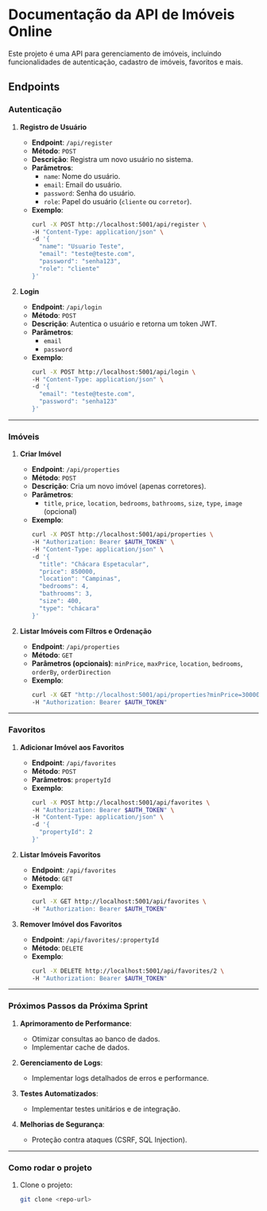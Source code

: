 # Documentação da API de Imóveis Online

Este projeto é uma API para gerenciamento de imóveis, incluindo funcionalidades de autenticação, cadastro de imóveis, favoritos e mais.

## Endpoints

### Autenticação

1. **Registro de Usuário**
   - **Endpoint**: `/api/register`
   - **Método**: `POST`
   - **Descrição**: Registra um novo usuário no sistema.
   - **Parâmetros**:
     - `name`: Nome do usuário.
     - `email`: Email do usuário.
     - `password`: Senha do usuário.
     - `role`: Papel do usuário (`cliente` ou `corretor`).
   - **Exemplo**:
     ```bash
     curl -X POST http://localhost:5001/api/register \
     -H "Content-Type: application/json" \
     -d '{
       "name": "Usuario Teste",
       "email": "teste@teste.com",
       "password": "senha123",
       "role": "cliente"
     }'
     ```

2. **Login**
   - **Endpoint**: `/api/login`
   - **Método**: `POST`
   - **Descrição**: Autentica o usuário e retorna um token JWT.
   - **Parâmetros**:
     - `email`
     - `password`
   - **Exemplo**:
     ```bash
     curl -X POST http://localhost:5001/api/login \
     -H "Content-Type: application/json" \
     -d '{
       "email": "teste@teste.com",
       "password": "senha123"
     }'
     ```

---

### Imóveis

1. **Criar Imóvel**
   - **Endpoint**: `/api/properties`
   - **Método**: `POST`
   - **Descrição**: Cria um novo imóvel (apenas corretores).
   - **Parâmetros**:
     - `title`, `price`, `location`, `bedrooms`, `bathrooms`, `size`, `type`, `image` (opcional)
   - **Exemplo**:
     ```bash
     curl -X POST http://localhost:5001/api/properties \
     -H "Authorization: Bearer $AUTH_TOKEN" \
     -H "Content-Type: application/json" \
     -d '{
       "title": "Chácara Espetacular",
       "price": 850000,
       "location": "Campinas",
       "bedrooms": 4,
       "bathrooms": 3,
       "size": 400,
       "type": "chácara"
     }'
     ```

2. **Listar Imóveis com Filtros e Ordenação**
   - **Endpoint**: `/api/properties`
   - **Método**: `GET`
   - **Parâmetros (opcionais)**: `minPrice`, `maxPrice`, `location`, `bedrooms`, `orderBy`, `orderDirection`
   - **Exemplo**:
     ```bash
     curl -X GET "http://localhost:5001/api/properties?minPrice=300000&maxPrice=1000000&orderBy=price&orderDirection=ASC" \
     -H "Authorization: Bearer $AUTH_TOKEN"
     ```

---

### Favoritos

1. **Adicionar Imóvel aos Favoritos**
   - **Endpoint**: `/api/favorites`
   - **Método**: `POST`
   - **Parâmetros**: `propertyId`
   - **Exemplo**:
     ```bash
     curl -X POST http://localhost:5001/api/favorites \
     -H "Authorization: Bearer $AUTH_TOKEN" \
     -H "Content-Type: application/json" \
     -d '{
       "propertyId": 2
     }'
     ```

2. **Listar Imóveis Favoritos**
   - **Endpoint**: `/api/favorites`
   - **Método**: `GET`
   - **Exemplo**:
     ```bash
     curl -X GET http://localhost:5001/api/favorites \
     -H "Authorization: Bearer $AUTH_TOKEN"
     ```

3. **Remover Imóvel dos Favoritos**
   - **Endpoint**: `/api/favorites/:propertyId`
   - **Método**: `DELETE`
   - **Exemplo**:
     ```bash
     curl -X DELETE http://localhost:5001/api/favorites/2 \
     -H "Authorization: Bearer $AUTH_TOKEN"
     ```

---

### Próximos Passos da Próxima Sprint

1. **Aprimoramento de Performance**:
   - Otimizar consultas ao banco de dados.
   - Implementar cache de dados.

2. **Gerenciamento de Logs**:
   - Implementar logs detalhados de erros e performance.

3. **Testes Automatizados**:
   - Implementar testes unitários e de integração.

4. **Melhorias de Segurança**:
   - Proteção contra ataques (CSRF, SQL Injection).

---

### Como rodar o projeto

1. Clone o projeto:
   ```bash
   git clone <repo-url>